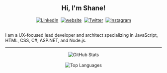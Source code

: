 <h2 align="center">Hi, I'm Shane!</h2>

<div align="center">
  <a href="https://www.linkedin.com/in/shanechurch"><img src="https://img.shields.io/badge/linkedin-%230077B5.svg?&style=for-the-badge&logo=linkedin&logoColor=white" alt="LinkedIn"/></a>&nbsp;
  <a href="https://www.s-church.net"><img src="https://img.shields.io/badge/website-%2349488e.svg?&style=for-the-badge" alt="website"/></a>&nbsp;
  <a href="https://twitter.com/shaneschurch"><img src="https://img.shields.io/badge/twitter-%231d9bf0.svg?&style=for-the-badge&logo=twitter&logoColor=white" alt="Twitter"/></a>&nbsp;
  <a href="https://instagram.com/churchs19"><img src="https://img.shields.io/badge/instagram-%23C13584.svg?&style=for-the-badge&logo=instagram&logoColor=white" alt="Instagram"/></a>
</div>

<br/>

I am a UX-focused lead developer and architect specializing in JavaScript, HTML, CSS, C#, ASP.NET, and Node.js.

---

<div align="center">
  <img src="https://github-readme-stats.vercel.app/api?username=churchs19&show_icons=true&theme=radical&count_private=true" alt="GitHub Stats"/>
  <br/>
  <br/>
  <img src="https://github-readme-stats.vercel.app/api/top-langs/?username=churchs19&layout=compact&theme=radical" alt="Top Languages"/>
</div>

<!--
**churchs19/churchs19** is a ✨ _special_ ✨ repository because its `README.md` (this file) appears on your GitHub profile.

Here are some ideas to get you started:

- 🔭 I’m currently working on ...
- 🌱 I’m currently learning ...
- 👯 I’m looking to collaborate on ...
- 🤔 I’m looking for help with ...
- 💬 Ask me about ...
- 📫 How to reach me: ...
- 😄 Pronouns: ...
- ⚡ Fun fact: ...
-->
